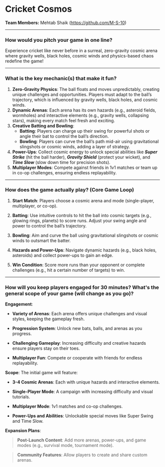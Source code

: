 # Cricket Cosmos

**Team Members:** Mehtab Shaik (https://github.com/M-S-10)

---

### How would you pitch your game in one line?
Experience cricket like never before in a surreal, zero-gravity cosmic arena where gravity wells, black holes, cosmic winds and physics-based chaos redefine the game!

---

### What is the key mechanic(s) that make it fun?

1. **Zero-Gravity Physics**: The ball floats and moves unpredictably, creating unique challenges and opportunities. Players must adapt to the ball’s trajectory, which is influenced by gravity wells, black holes, and cosmic winds.
2. **Dynamic Arenas**: Each arena has its own hazards (e.g., asteroid fields, wormholes) and interactive elements (e.g., gravity wells, collapsing stars), making every match feel fresh and exciting.
3. **Creative Batting and Bowling**:
     - **Batting**: Players can charge up their swing for powerful shots or angle their bat to control the ball’s direction.
     - **Bowling**: Players can curve the ball’s path mid-air using gravitational slingshots or cosmic winds, adding a layer of strategy.
4. **Power-Ups**: Collect cosmic energy to unlock special abilities like ***Super Strike*** (hit the ball harder), ***Gravity Shield*** (protect your wicket), and ***Time Slow*** (slow down time for precision shots).
5. **Multiplayer Modes**:  Compete against friends in 1v1 matches or team up in co-op challenges, ensuring endless replayability.
---

### How does the game actually play? (Core Game Loop)

1. **Start Match**: Players choose a cosmic arena and mode (single-player, multiplayer, or co-op).

2. **Batting**: Use intuitive controls to hit the ball into cosmic targets (e.g., glowing rings, planets) to score runs. Adjust your swing angle and power to control the ball’s trajectory.

3. **Bowling**: Aim and curve the ball using gravitational slingshots or cosmic winds to outsmart the batter.

4. **Hazards and Power-Ups**: Navigate dynamic hazards (e.g., black holes, asteroids) and collect power-ups to gain an edge.

5. **Win Condition**: Score more runs than your opponent or complete challenges (e.g., hit a certain number of targets) to win.

---

### How will you keep players engaged for 30 minutes? What's the general scope of your game (will change as you go)?

**Engagement**:

- **Variety of Arenas**: Each arena offers unique challenges and visual styles, keeping the gameplay fresh.

- **Progression System**: Unlock new bats, balls, and arenas as you progress.

- **Challenging Gameplay**: Increasing difficulty and creative hazards ensure players stay on their toes.

- **Multiplayer Fun**: Compete or cooperate with friends for endless replayability.

**Scope**: The initial game will feature:

+ **3-4 Cosmic Arenas**: Each with unique hazards and interactive elements.

+ **Single-Player Mode**: A campaign with increasing difficulty and visual tutorials.

+ **Multiplayer Mode**: 1v1 matches and co-op challenges.

+ **Power-Ups and Abilities**: Unlockable special moves like Super Swing and Time Slow.

**Expansion Plans**:

> **Post-Launch Content**: Add more arenas, power-ups, and game modes (e.g., survival mode, tournament mode).

> **Community Features**: Allow players to create and share custom arenas.
